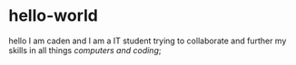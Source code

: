 # hello-world
hello I am caden and I am a IT student trying to collaborate and further my skills in all things *computers and coding*;
